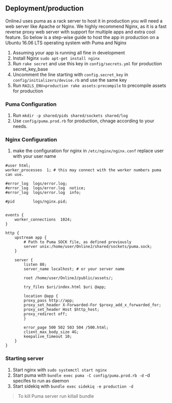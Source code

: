 ## Deployment/production
OnlineJ uses puma as a rack server to host it in production you will need a web server like Apache or Nginx. We highly recommend Nginx, as it is a fast reverse proxy web server with support for multiple apps and extra cool feature. So below is a step-wise guide to host the app in production on a Ubuntu 16.06 LTS operating system with Puma and Nginx

1. Assuming your app is running all fine in development
2. Install Nginx `sudo apt-get install nginx`
3. Run `rake secret` and use this key in `config/secrets.yml` for production secret_key_base
4. Uncomment the line starting with `config.secret_key` in `config/initializers/devise.rb` and use the same key
5. Run `RAILS_ENV=production rake assets:precompile` to precompile assets for production

### Puma Configuration
1. Run `mkdir -p shared/pids shared/sockets shared/log`
2. Use `config/puma.prod.rb` for production, chnage according to your needs.

### Nginx Configuration
1. make the configuration for nginx in `/etc/nginx/nginx.conf` replace user with your user name

```
#user html;
worker_processes  1; # this may connect with the worker numbers puma can use.

#error_log  logs/error.log;
#error_log  logs/error.log  notice;
#error_log  logs/error.log  info;

#pid        logs/nginx.pid;


events {
    worker_connections  1024;
}

http {
	upstream app {
	    # Path to Puma SOCK file, as defined previously
 	    server unix:/home/user/OnlineJ/shared/sockets/puma.sock;
	}

	server {
	    listen 80;
	    server_name localhost; # or your server name

	    root /home/user/OnlineJ/public/assets/;

	    try_files $uri/index.html $uri @app;

	    location @app {
		proxy_pass http://app;
		proxy_set_header X-Forwarded-For $proxy_add_x_forwarded_for;
		proxy_set_header Host $http_host;
		proxy_redirect off;
	    }

	    error_page 500 502 503 504 /500.html;
	    client_max_body_size 4G;
	    keepalive_timeout 10;
	}
}
```
### Starting server
1. Start nginx with `sudo systemctl start nginx`
2. Start puma with `bundle exec puma -C config/puma.prod.rb -d` -d specifes to run as daemon
3. Start sidekiq with `bundle exec sidekiq -e production -d`
>To kill Puma server run killall bundle